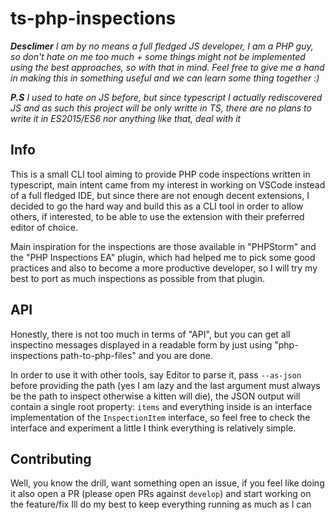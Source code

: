 # ts-php-inspections

***Desclimer** I am by no means a full fledged JS developer, I am a PHP guy, so don't hate on me too much +
some things might not be implemented using the best approaches, so with that in mind. Feel free to give me a
hand in making this in something useful and we can learn some thing together :)*

***P.S** I used to hate on JS before, but since typescript I actually rediscovered JS and as such this project
will be only writte in TS, there are no plans to write it in ES2015/ES6 nor anything like that, deal with it*

## Info
This is a small CLI tool aiming to provide PHP code inspections written in typescript,
main intent came from my interest in working on VSCode instead of a full fledged IDE,
but since there are not enough decent extensions, I decided to go the hard way and build
this as a CLI tool in order to allow others, if interested, to be able to use the extension
with their preferred editor of choice.

Main inspiration for the inspections are those available in "PHPStorm" and the "PHP Inspections EA" plugin,
which had helped me to pick some good practices and also to become a more productive developer, so I will
try my best to port as much inspections as possible from that plugin.

## API
Honestly, there is not too much in terms of "API", but you can get all inspectino messages displayed in a
readable form by just using "php-inspections path-to-php-files" and you are done.

In order to use it with other tools, say Editor to parse it, pass `--as-json` before providing the path
(yes I am lazy and the last argument must always be the path to inspect otherwise a kitten will die),
the JSON output will contain a single root property: `items` and everything inside is an interface
implementation of the `InspectionItem` interface, so feel free to check the interface and experiment
a little I think everything is relatively simple.

## Contributing

Well, you know the drill, want something open an issue, if you feel like doing it
also open a PR (please open PRs against `develop`) and start working on the
feature/fix Ill do my best to keep everything running as much as I can

